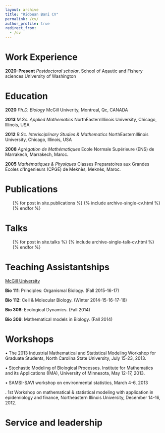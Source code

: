 ```yaml
---
layout: archive
title: "Ridouan Bani CV"
permalink: /cv/
author_profile: true
redirect_from:
  - /cv
---
```



Work Experience
======

**2020-Present** *Postdoctoral scholar*, School of Aqautic and Fishery sciences University of Washington




Education
======
**2020** *Ph.D. Biology* McGill Univerity, Montreal, Qc, CANADA

**2013** *M.Sc. Applied Mathematics* NorthEasternIllinois University, Chicago, Illinois, USA

**2012** *B.Sc. Interisciplinary Studies & Mathematics* NorthEasternIllinois University, Chicago, Illinois, USA

**2008** *Agrégation de Mathématiques* Ecole Normale Supérieure (ENS) de Marrakech, Marrakech, Maroc.

**2005** *Mathématiques & Physiques* Classes Preparatoires aux Grandes Ecoles d'Ingenieurs (CPGE) de Meknès, Meknès, Maroc.



Publications
======

  <ul>{% for post in site.publications %}
    {% include archive-single-cv.html %}
  {% endfor %}</ul>

Talks
======

  <ul>{% for post in site.talks %}
    {% include archive-single-talk-cv.html %}
  {% endfor %}</ul>

Teaching Assistantships
=======================

[McGill University](http://www.biology.mcgill.ca/grad/ta_posts.html)

**Bio 111**: Principles: Organismal Biology. (Fall 2015-16-17)

**Bio 112**: Cell & Molecular Biology. (Winter 2014-15-16-17-18)

**Bio 308**: Ecological Dynamics. (Fall 2014)

**Bio 309**: Mathematical models in Biology. (Fall 2014)

Workshops
========
•	The 2013 Industrial Mathematical and Statistical Modeling Workshop for Graduate Students, North Carolina State University, July 15-23, 2013.

•	Stochastic Modeling of Biological Processes. Institute for Mathematics and its Applications (IMA), University of Minnesota, May 12-17, 2013.

•	SAMSI-SAVI workshop on environmental statistics, March 4-6, 2013

. 1st Workshop on mathematical & statistical modeling with application in epidemiology and finance, Northeastern Illinois University, December 14-16, 2012.


Service and leadership
======



